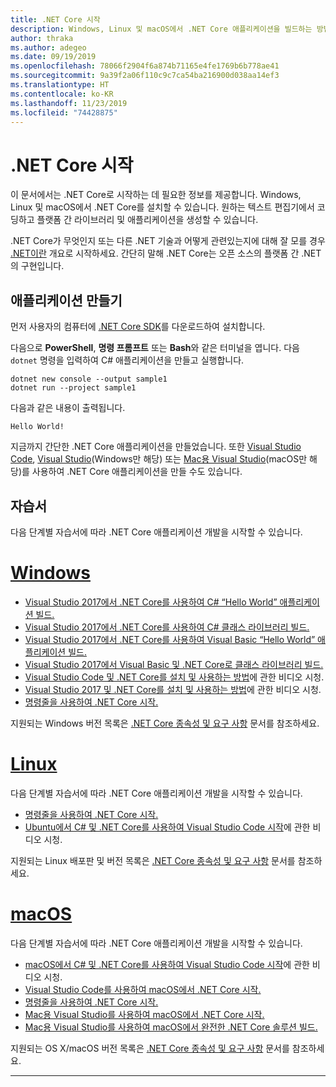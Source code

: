 ```yaml
---
title: .NET Core 시작
description: Windows, Linux 및 macOS에서 .NET Core 애플리케이션을 빌드하는 방법을 알아볼 수 있는 리소스를 찾아보세요.
author: thraka
ms.author: adegeo
ms.date: 09/19/2019
ms.openlocfilehash: 78066f2904f6a874b71165e4fe1769b6b778ae41
ms.sourcegitcommit: 9a39f2a06f110c9c7ca54ba216900d038aa14ef3
ms.translationtype: HT
ms.contentlocale: ko-KR
ms.lasthandoff: 11/23/2019
ms.locfileid: "74428875"
---
```

# <a name="get-started-with-net-core"></a>.NET Core 시작

이 문서에서는 .NET Core로 시작하는 데 필요한 정보를 제공합니다. Windows, Linux 및 macOS에서 .NET Core를 설치할 수 있습니다. 원하는 텍스트 편집기에서 코딩하고 플랫폼 간 라이브러리 및 애플리케이션을 생성할 수 있습니다. 

.NET Core가 무엇인지 또는 다른 .NET 기술과 어떻게 관련있는지에 대해 잘 모를 경우 [.NET이란](https://dotnet.microsoft.com/learn/dotnet/what-is-dotnet) 개요로 시작하세요. 간단히 말해 .NET Core는 오픈 소스의 플랫폼 간 .NET의 구현입니다.

## <a name="create-an-application"></a>애플리케이션 만들기

먼저 사용자의 컴퓨터에 [.NET Core SDK](https://dotnet.microsoft.com/download)를 다운로드하여 설치합니다.

다음으로 **PowerShell**, **명령 프롬프트** 또는 **Bash**와 같은 터미널을 엽니다. 다음 `dotnet` 명령을 입력하여 C# 애플리케이션을 만들고 실행합니다.

```dotnetcli
dotnet new console --output sample1
dotnet run --project sample1
```

다음과 같은 내용이 출력됩니다.

```console
Hello World!
```

지금까지 간단한 .NET Core 애플리케이션을 만들었습니다. 또한 [Visual Studio Code](tutorials/with-visual-studio-code.md), [Visual Studio](tutorials/with-visual-studio.md)(Windows만 해당) 또는 [Mac용 Visual Studio](tutorials/using-on-mac-vs.md)(macOS만 해당)를 사용하여 .NET Core 애플리케이션을 만들 수도 있습니다.

## <a name="tutorials"></a>자습서

다음 단계별 자습서에 따라 .NET Core 애플리케이션 개발을 시작할 수 있습니다.

<!-- markdownlint-disable MD025 -->

# <a name="windowstabwindows"></a>[Windows](#tab/windows)

- [Visual Studio 2017에서 .NET Core를 사용하여 C# “Hello World” 애플리케이션 빌드.](./tutorials/with-visual-studio.md)
- [Visual Studio 2017에서 .NET Core를 사용하여 C# 클래스 라이브러리 빌드.](./tutorials/library-with-visual-studio.md)
- [Visual Studio 2017에서 .NET Core를 사용하여 Visual Basic “Hello World” 애플리케이션 빌드.](./tutorials/vb-with-visual-studio.md)
- [Visual Studio 2017에서 Visual Basic 및 .NET Core로 클래스 라이브러리 빌드.](./tutorials/vb-library-with-visual-studio.md)  
- [Visual Studio Code 및 .NET Core를 설치 및 사용하는 방법](https://channel9.msdn.com/Blogs/dotnet/Get-started-with-VS-Code-using-CSharp-and-NET-Core/)에 관한 비디오 시청.
- [Visual Studio 2017 및 .NET Core를 설치 및 사용하는 방법](https://channel9.msdn.com/Blogs/dotnet/Get-Started-NET-Core-Visual-Studio-2017/)에 관한 비디오 시청.
- [명령줄을 사용하여 .NET Core 시작.](tutorials/using-with-xplat-cli.md)

지원되는 Windows 버전 목록은 [.NET Core 종속성 및 요구 사항](install/dependencies.md?tabs=netcore30&pivots=os-windows) 문서를 참조하세요.

# <a name="linuxtablinux"></a>[Linux](#tab/linux)

다음 단계별 자습서에 따라 .NET Core 애플리케이션 개발을 시작할 수 있습니다.

- [명령줄을 사용하여 .NET Core 시작.](tutorials/using-with-xplat-cli.md)
- [Ubuntu에서 C# 및 .NET Core를 사용하여 Visual Studio Code 시작](https://channel9.msdn.com/Blogs/dotnet/Get-started-with-VS-Code-Csharp-dotnet-Core-Ubuntu)에 관한 비디오 시청.

지원되는 Linux 배포판 및 버전 목록은 [.NET Core 종속성 및 요구 사항](install/dependencies.md?tabs=netcore30&pivots=os-linux) 문서를 참조하세요.

# <a name="macostabmacos"></a>[macOS](#tab/macos)

다음 단계별 자습서에 따라 .NET Core 애플리케이션 개발을 시작할 수 있습니다.

- [macOS에서 C# 및 .NET Core를 사용하여 Visual Studio Code 시작](https://channel9.msdn.com/Blogs/dotnet/Get-started-VSCode-NET-Core-Mac)에 관한 비디오 시청.
- [Visual Studio Code를 사용하여 macOS에서 .NET Core 시작.](tutorials/using-on-macos.md)
- [명령줄을 사용하여 .NET Core 시작.](tutorials/using-with-xplat-cli.md)
- [Mac용 Visual Studio를 사용하여 macOS에서 .NET Core 시작.](tutorials/using-on-mac-vs.md)
- [Mac용 Visual Studio를 사용하여 macOS에서 완전한 .NET Core 솔루션 빌드.](tutorials/using-on-mac-vs-full-solution.md)

지원되는 OS X/macOS 버전 목록은 [.NET Core 종속성 및 요구 사항](install/dependencies.md?tabs=netcore30&pivots=os-macos) 문서를 참조하세요.

---
